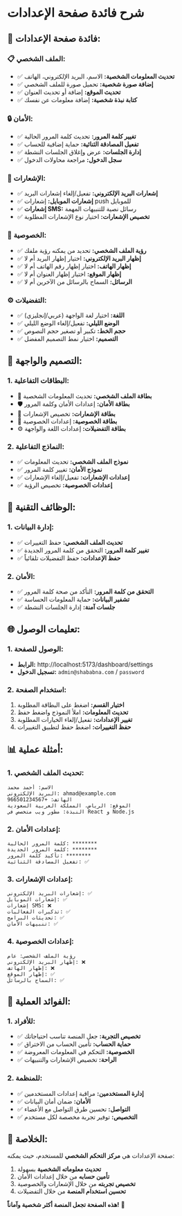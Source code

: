 # شرح فائدة صفحة الإعدادات

## 🎯 **فائدة صفحة الإعدادات:**

### 📋 **الملف الشخصي:**

- ✅ **تحديث المعلومات الشخصية:** الاسم، البريد الإلكتروني، الهاتف
- ✅ **إضافة صورة شخصية:** تحميل صورة للملف الشخصي
- ✅ **تحديث الموقع:** إضافة أو تحديث العنوان
- ✅ **كتابة نبذة شخصية:** إضافة معلومات عن نفسك

### 🔒 **الأمان:**

- ✅ **تغيير كلمة المرور:** تحديث كلمة المرور الحالية
- ✅ **تفعيل المصادقة الثنائية:** حماية إضافية للحساب
- ✅ **إدارة الجلسات:** عرض وإغلاق الجلسات النشطة
- ✅ **سجل الدخول:** مراجعة محاولات الدخول

### 🔔 **الإشعارات:**

- ✅ **إشعارات البريد الإلكتروني:** تفعيل/إلغاء إشعارات البريد
- ✅ **إشعارات الموبايل:** إشعارات push للموبايل
- ✅ **إشعارات SMS:** رسائل نصية للتنبيهات المهمة
- ✅ **تخصيص الإشعارات:** اختيار نوع الإشعارات المطلوبة

### 🔐 **الخصوصية:**

- ✅ **رؤية الملف الشخصي:** تحديد من يمكنه رؤية ملفك
- ✅ **إظهار البريد الإلكتروني:** اختيار إظهار البريد أم لا
- ✅ **إظهار الهاتف:** اختيار إظهار رقم الهاتف أم لا
- ✅ **إظهار الموقع:** اختيار إظهار العنوان أم لا
- ✅ **الرسائل:** السماح بالرسائل من الآخرين أم لا

### ⚙️ **التفضيلات:**

- ✅ **اللغة:** اختيار لغة الواجهة (عربي/إنجليزي)
- ✅ **الوضع الليلي:** تفعيل/إلغاء الوضع الليلي
- ✅ **حجم الخط:** تكبير أو تصغير حجم النصوص
- ✅ **التصميم:** اختيار نمط التصميم المفضل

## 🎨 **التصميم والواجهة:**

### **1. البطاقات التفاعلية:**

- 👤 **بطاقة الملف الشخصي:** تحديث المعلومات الشخصية
- 🛡️ **بطاقة الأمان:** إعدادات الأمان وكلمة المرور
- 🔔 **بطاقة الإشعارات:** تخصيص الإشعارات
- 🔐 **بطاقة الخصوصية:** إعدادات الخصوصية
- ⚙️ **بطاقة التفضيلات:** إعدادات اللغة والواجهة

### **2. النماذج التفاعلية:**

- ✅ **نموذج الملف الشخصي:** تحديث المعلومات
- ✅ **نموذج الأمان:** تغيير كلمة المرور
- ✅ **إعدادات الإشعارات:** تفعيل/إلغاء الإشعارات
- ✅ **إعدادات الخصوصية:** تخصيص الرؤية

## 🔧 **الوظائف التقنية:**

### **1. إدارة البيانات:**

- ✅ **تحديث الملف الشخصي:** حفظ التغييرات
- ✅ **تغيير كلمة المرور:** التحقق من كلمة المرور الجديدة
- ✅ **حفظ الإعدادات:** حفظ التفضيلات تلقائياً

### **2. الأمان:**

- ✅ **التحقق من كلمة المرور:** التأكد من صحة كلمة المرور
- ✅ **تشفير البيانات:** حماية المعلومات الحساسة
- ✅ **جلسات آمنة:** إدارة الجلسات النشطة

## 🌐 **تعليمات الوصول:**

### **1. الوصول للصفحة:**

- **الرابط:** http://localhost:5173/dashboard/settings
- **تسجيل الدخول:** `admin@shababna.com` / `password`

### **2. استخدام الصفحة:**

1. **اختيار القسم:** اضغط على البطاقة المطلوبة
2. **تحديث المعلومات:** املأ النموذج واضغط حفظ
3. **تغيير الإعدادات:** تفعيل/إلغاء الخيارات المطلوبة
4. **حفظ التغييرات:** اضغط حفظ لتطبيق التغييرات

## 📊 **أمثلة عملية:**

### **1. تحديث الملف الشخصي:**

```
الاسم: أحمد محمد
البريد الإلكتروني: ahmad@example.com
الهاتف: +966501234567
الموقع: الرياض، المملكة العربية السعودية
النبذة: مطور ويب متخصص في React و Node.js
```

### **2. إعدادات الأمان:**

```
كلمة المرور الحالية: ********
كلمة المرور الجديدة: ********
تأكيد كلمة المرور: ********
تفعيل المصادقة الثنائية: ✅
```

### **3. إعدادات الإشعارات:**

```
إشعارات البريد الإلكتروني: ✅
إشعارات الموبايل: ✅
إشعارات SMS: ❌
تذكيرات الفعاليات: ✅
تحديثات البرامج: ✅
تنبيهات الأمان: ✅
```

### **4. إعدادات الخصوصية:**

```
رؤية الملف الشخصي: عام
إظهار البريد الإلكتروني: ❌
إظهار الهاتف: ❌
إظهار الموقع: ✅
السماح بالرسائل: ✅
```

## 🎯 **الفوائد العملية:**

### **1. للأفراد:**

- ✅ **تخصيص التجربة:** جعل المنصة تناسب احتياجاتك
- ✅ **حماية الحساب:** تأمين الحساب من الاختراق
- ✅ **الخصوصية:** التحكم في المعلومات المعروضة
- ✅ **الراحة:** تخصيص الإشعارات والتنبيهات

### **2. للمنظمة:**

- ✅ **إدارة المستخدمين:** مراقبة إعدادات المستخدمين
- ✅ **الأمان:** ضمان أمان البيانات
- ✅ **التواصل:** تحسين طرق التواصل مع الأعضاء
- ✅ **التخصيص:** توفير تجربة مخصصة لكل مستخدم

## 🚀 **الخلاصة:**

صفحة الإعدادات هي **مركز التحكم الشخصي** للمستخدم، حيث يمكنه:

1. **تحديث معلوماته الشخصية** بسهولة
2. **تأمين حسابه** من خلال إعدادات الأمان
3. **تخصيص تجربته** من خلال الإشعارات والخصوصية
4. **تحسين استخدام المنصة** من خلال التفضيلات

**هذه الصفحة تجعل المنصة أكثر شخصية وآماناً!** 🎉
